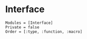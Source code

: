 # Interface

```@autodocs
Modules = [Interface]
Private = false
Order = [:type, :function, :macro]
```
